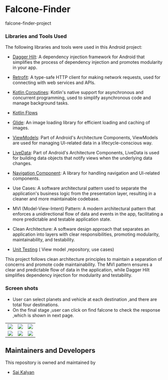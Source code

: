 


#   **Falcone-Finder**
  falcone-finder-project

### Libraries and Tools Used

The following libraries and tools were used in this Android project:

- [Dagger Hilt](https://dagger.dev/hilt/): A dependency injection framework for Android that simplifies the process of dependency injection and promotes modularity in your app.

- [Retrofit](https://square.github.io/retrofit/): A type-safe HTTP client for making network requests, used for connecting with web services and APIs.

- [Kotlin Coroutines](https://kotlinlang.org/docs/coroutines-overview.html): Kotlin's native support for asynchronous and concurrent programming, used to simplify asynchronous code and manage background tasks.
- [Kotlin Flows](https://kotlinlang.org/docs/flow.html)

- [Glide](https://github.com/bumptech/glide): An image loading library for efficient loading and caching of images.

- [ViewModels](https://developer.android.com/topic/libraries/architecture/viewmodel): Part of Android's Architecture Components, ViewModels are used for managing UI-related data in a lifecycle-conscious way.

- [LiveData](https://developer.android.com/topic/libraries/architecture/livedata): Part of Android's Architecture Components, LiveData is used for building data objects that notify views when the underlying data changes.

- [Navigation Component](https://developer.android.com/guide/navigation): A library for handling navigation and UI-related components.

- Use Cases: A software architectural pattern used to separate the application's business logic from the presentation layer, resulting in a cleaner and more maintainable codebase.

- MVI (Model-View-Intent) Pattern: A modern architectural pattern that enforces a unidirectional flow of data and events in the app, facilitating a more predictable and testable application state.

- Clean Architecture: A software design approach that separates an application into layers with clear responsibilities, promoting modularity, maintainability, and testability.

- [Unit Testing](https://developer.android.com/training/testing/local-tests) ( View model ,repository, use cases)

This project follows clean architecture principles to maintain a separation of concerns and promote code maintainability. The MVI pattern ensures a clear and predictable flow of data in the application, while Dagger Hilt simplifies dependency injection for modularity and testability.

### Screen shots
* User can select planets and vehicle at each destination ,and there are total four destinations.
* On the final stage ,user can click on find falcone to check the response ,which is shown in next page.

 <table>
       <tr>
        <td><img src = "https://github.com/kalyan4812/Falcone-Finder/assets/68738102/e929f7eb-d9f0-4086-aab0-6a87d2f77e3e" ></td>
          <td><img src = "https://github.com/kalyan4812/Falcone-Finder/assets/68738102/bff26c1f-adfa-47cc-937a-b12e59473933" ></td>
          <td><img src = "https://github.com/kalyan4812/Falcone-Finder/assets/68738102/9a03be22-dd6e-41e7-b716-f2467bd1f356" ></td>
        </tr>
        <tr>
          <td><img src = "https://github.com/kalyan4812/Falcone-Finder/assets/68738102/abda9715-dc58-4d72-8ede-f22b096f39c3" ></td>
          <td><img src = "https://github.com/kalyan4812/Falcone-Finder/assets/68738102/ea31c3df-58e4-4781-b4a4-7874c6e7438d" ></td>
           <td><img src = "https://github.com/kalyan4812/Falcone-Finder/assets/68738102/58140332-f4a7-4f99-8f7e-a06b6a823c8e" ></td>
        </tr>
</table>


## Maintainers and Developers
This repository is owned and maintained by 
 * [Sai Kalyan](https://github.com/kalyan4812)

